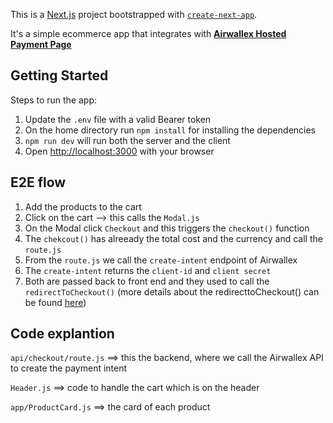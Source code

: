 This is a [Next.js](https://nextjs.org/) project bootstrapped with [`create-next-app`](https://github.com/vercel/next.js/tree/canary/packages/create-next-app).

It's a simple ecommerce app that integrates with [**Airwallex Hosted Payment Page**](https://www.airwallex.com/docs/payments__hosted-payment-page)

## Getting Started

Steps to run the app:
1. Update the `.env` file with a valid Bearer token
2. On the home directory run `npm install` for installing the dependencies
3. `npm run dev` will run both the server and the client
4. Open [http://localhost:3000](http://localhost:3000) with your browser  


## E2E flow
1. Add the products to the cart
2. Click on the cart --> this calls the `Modal.js`
3. On the Modal click `Checkout` and this triggers the `checkout()` function
4. The `chekcout()` has alreeady the total cost and the currency and call the `route.js`
5. From the `route.js` we call the `create-intent` endpoint of Airwallex
6. The `create-intent` returns the `client-id` and `client secret`
7. Both are passed back to front end and they used to call the `redirectToCheckout()` (more details about the redirecttoCheckout() can be found [here](https://github.com/airwallex/airwallex-payment-demo/tree/master/docs#redirectToCheckout))


## Code explantion
`api/checkout/route.js` ==> this the backend, where we call the Airwallex API to create the payment intent

`Header.js` ==> code to handle the cart which is on the header

`app/ProductCard.js` ==> the card of each product